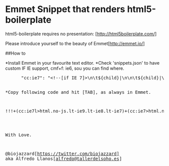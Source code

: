 Emmet Snippet that renders html5-boilerplate 
==============

html5-boilerplate requires no presentation: [http://html5boilerplate.com/]

Please introduce yourself to the beauty of Emmet[http://emmet.io/]

##How to

*Install Emmet in your favourite text editor.
*Check 'snippets.json' to have custom IF IE support,
cmf+f: ie6, sou you can find where.

<pre>
      "cc:ie7": "&lt;!--[if IE 7]>\n\t${child}|\n<![endif]--&gt;!",
      "cc:ie7l": "&lt;!--[if lt IE 7]>\n\t${child}|\n<![endif]--&gt;!",
      "cc:ie7": "&lt;!--[if IE 7]>\n\t${child}|\n<![endif]--&gt;!",
      "cc:ie7g": "&lt;!--[if gt IE 7]>\n\t${child}|\n<![endif]--&gt;!",
      "cc:ie8l": "&lt;!--[if lt IE 8]>\n\t${child}|\n<![endif]--&gt;!",
      "cc:ie8": "&lt;!--[if IE 8]>\n\t${child}|\n<![endif]--&gt;!",
      "cc:ie8g": "&lt;!--[if gt IE 8]>\n\t${child}|\n<![endif]--&gt;!",
</pre>
*Copy following code and hit [TAB], as always in Emmet.

<pre>
!!!+(cc:ie7l>html.no-js.lt-ie9.lt-ie8.lt-ie7)+(cc:ie7>html.no-js.lt-ie9.lt-ie8)+(cc:ie8>html.no-js.lt-ie9)+(cc:ie8>html.no-js)>html>(head>meta[charset=UTF-8]+meta:compat[content='IE=edge,chrome=1']+title{${1:h5bp}}+meta[description='']+meta:vp+c{Place favicon.ico and apple-touch-icon.png in the root directory}+link:css[href='css/normalize.css']+link:css[href='css/main.css']+script[src='js/vendor/modernizr-2.6.2.min.js'])+body>(cc:ie7l>p.chromeframe>({You are using an}>strong{outdated}+{browser. Please}>(a:link[href='http://browsehappy.com/']>{upgrade your browser})+{ or }>a:link[href='http://www.google.com/chromeframe/?redirect=true']>{activate Google Chrome Frame}+{ to improve your experience.}))+c{Add your site or application content here}+p>{Hello world! This is HTML5 Boilerplate.}+script[src="//ajax.googleapis.com/ajax/libs/jquery/1.9.1/jquery.min.js"]+script[src="js/plugins.js"]+script[src="js/main.js"]+c{Google Analytics: change UA-XXXXX-X to be your site's ID}+script{var _gaq=[['_setAccount','UA-XXXXX-X'],['_trackPageview']];(function(d,t){var g=d.createElement(t),s=d.getElementsByTagName(t)[0];g.src='//www.google-analytics.com/ga.js';s.parentNode.insertBefore(g,s)}(document,'script'));}
</pre>

With Love.

@biojazzard[https://twitter.com/biojazzard] aka Alfredo Llanos[alfredo@tallerdelsoho.es]